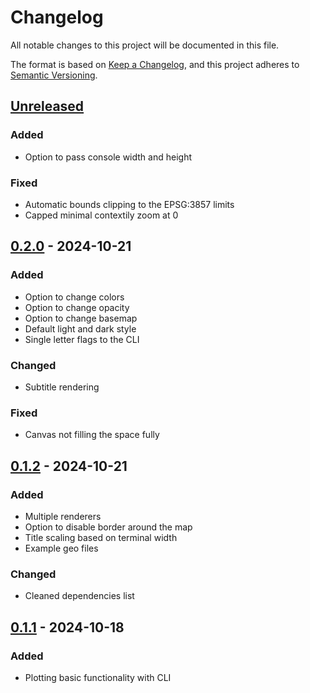 # Changelog

All notable changes to this project will be documented in this file.

The format is based on [Keep a Changelog](https://keepachangelog.com/en/1.0.0/),
and this project adheres to [Semantic Versioning](https://semver.org/spec/v2.0.0.html).

## [Unreleased]

### Added

- Option to pass console width and height

### Fixed

- Automatic bounds clipping to the EPSG:3857 limits
- Capped minimal contextily zoom at 0

## [0.2.0] - 2024-10-21

### Added

- Option to change colors
- Option to change opacity
- Option to change basemap
- Default light and dark style
- Single letter flags to the CLI

### Changed

- Subtitle rendering

### Fixed

- Canvas not filling the space fully

## [0.1.2] - 2024-10-21

### Added

- Multiple renderers
- Option to disable border around the map
- Title scaling based on terminal width
- Example geo files

### Changed

- Cleaned dependencies list

## [0.1.1] - 2024-10-18

### Added

- Plotting basic functionality with CLI

[Unreleased]: https://github.com/RaczeQ/pixel-map/compare/0.2.0...HEAD

[0.2.0]: https://github.com/RaczeQ/pixel-map/compare/0.1.2...0.2.0

[0.1.2]: https://github.com/RaczeQ/pixel-map/compare/0.1.1...0.1.2

[0.1.1]: https://github.com/RaczeQ/pixel-map/releases/tag/0.1.1
